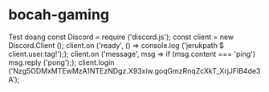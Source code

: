 # bocah-gaming
Test doang
const Discord = require ('discord.js'); const client = new Discord.Client (); client.on ('ready', () => console.log ('jerukpath $ client.user.tag!');); client.on ('message', msg => if (msg.content === 'ping') msg.reply ('pong');); client.login ('Nzg5ODMxMTEwMzA1NTEzNDgz.X93xiw.goqGmzRnqZcXkT_XrjJFlB4de3A');
